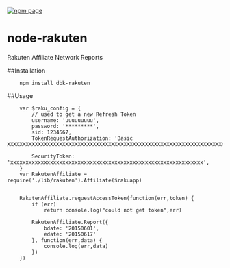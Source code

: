 [![npm page](https://nodei.co/npm/dbk-rakuten.png?downloads=true&downloadRank=true&stars=true)](https://www.npmjs.com/package/dbk-rakuten)


# node-rakuten

Rakuten Affiliate Network Reports

##Installation
```
	npm install dbk-rakuten
```
##Usage

```
	var $raku_config = {
		// used to get a new Refresh Token
		username: 'uuuuuuuuu',
		password: '*********',
		sid: 1234567,
		TokenRequestAuthorization: 'Basic XXXXXXXXXXXXXXXXXXXXXXXXXXXXXXXXXXXXXXXXXXXXXXXXXXXXXXXXXXXXXXXXXXXXXXXXXXX',
		
		SecurityToken: 'xxxxxxxxxxxxxxxxxxxxxxxxxxxxxxxxxxxxxxxxxxxxxxxxxxxxxxxxxxxxxxx',
	}
	var RakutenAffiliate = require('./lib/rakuten').Affiliate($rakuapp)


	RakutenAffiliate.requestAccessToken(function(err,token) {
		if (err)
			return console.log("could not get token",err)
		
		RakutenAffiliate.Report({
			bdate: '20150601', 
			edate: '20150617'
		}, function(err,data) {
			console.log(err,data)
		})
	})
```